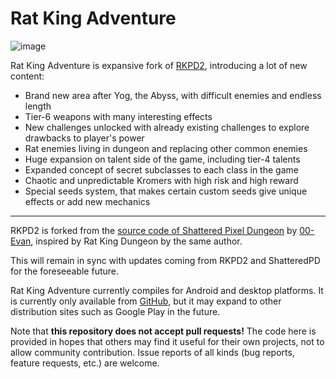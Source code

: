 # Rat King Adventure

![image](https://cdn.imgchest.com/files/yrgcnzglwr4.png)

Rat King Adventure is expansive fork of [RKPD2](https://github.com/Zrp200/rkpd2/releases), introducing a lot of new content:
- Brand new area after Yog, the Abyss, with difficult enemies and endless length
- Tier-6 weapons with many interesting effects
- New challenges unlocked with already existing challenges to explore drawbacks to player's power
- Rat enemies living in dungeon and replacing other common enemies
- Huge expansion on talent side of the game, including tier-4 talents
- Expanded concept of secret subclasses to each class in the game
- Chaotic and unpredictable Kromers with high risk and high reward
- Special seeds system, that makes certain custom seeds give unique effects or add new mechanics

---
RKPD2 is forked from the [source code of Shattered Pixel Dungeon](https://github.com/00-evan/shattered-pixel-dungeon/) by [00-Evan](https://shatteredpixel.com/), inspired by Rat King Dungeon by the same author.

This will remain in sync with updates coming from RKPD2 and ShatteredPD for the foreseeable future.

Rat King Adventure currently compiles for Android and desktop platforms. It is currently only available from [GitHub](https://github.com/TrashboxBobylev/Rat-King-Adventure), but it may expand to other distribution sites such as Google Play in the future.

Note that **this repository does not accept pull requests!** The code here is provided in hopes that others may find it useful for their own projects, not to allow community contribution. Issue reports of all kinds (bug reports, feature requests, etc.) are welcome.